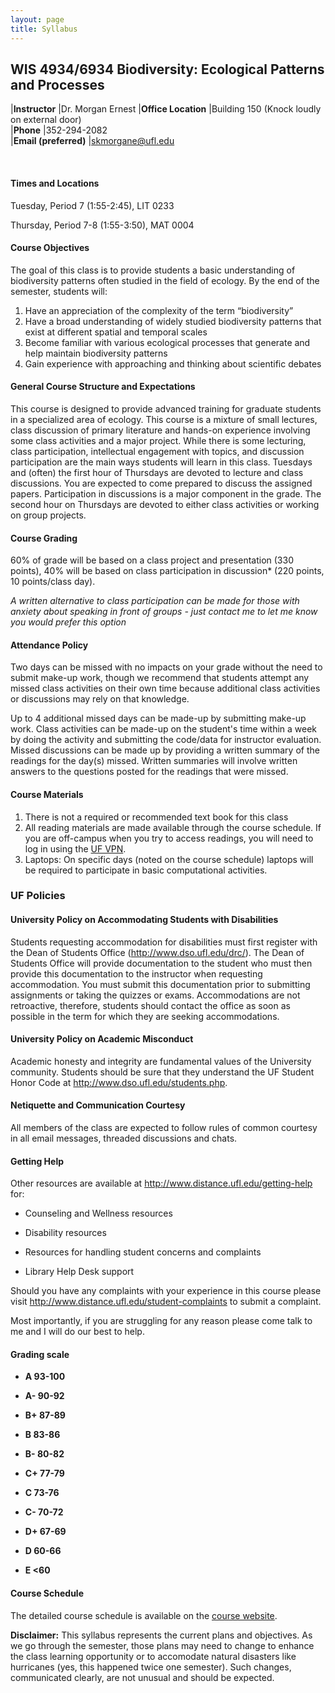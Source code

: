 ```yaml
---
layout: page
title: Syllabus
---
```


## WIS 4934/6934 Biodiversity: Ecological Patterns and Processes

  |**Instructor**         |Dr. Morgan Ernest
  |**Office Location**    |Building 150   (Knock loudly on external door)  
  |**Phone**              |352-294-2082            
  |**Email (preferred)**  |<skmorgane@ufl.edu>  
                                               
<br>
												 
#### **Times and Locations**

Tuesday, Period 7 (1:55-2:45), LIT 0233

Thursday, Period 7-8 (1:55-3:50), MAT 0004

#### **Course Objectives**

The goal of this class is to provide students a basic understanding of biodiversity patterns often studied in the field 
of ecology. By the end of the semester, students will:
1)	Have an appreciation of the complexity of the term “biodiversity”
2)	Have a broad understanding of widely studied biodiversity patterns that exist at different spatial and temporal scales
3)	Become familiar with various ecological processes that generate and help maintain biodiversity patterns
4)	Gain experience with approaching and thinking about scientific debates


#### **General Course Structure and Expectations**

This course is designed to provide advanced training for graduate students in a specialized area of ecology. 
This course is a mixture of small lectures, class discussion of primary literature and hands-on experience involving 
some class activities and a major project. While there is some lecturing, class participation, intellectual 
engagement with topics, and discussion participation are the main ways students will learn in this class. 
Tuesdays and (often) the first hour of Thursdays are devoted to lecture and class discussions. You are expected to 
come prepared to discuss the assigned papers. Participation in discussions is a major component in the grade. The second hour on Thursdays are devoted to either class activities or working on group projects. 

#### **Course Grading**

60% of grade will be based on a class project and presentation (330 points), 
40% will be based on class participation in discussion* (220 points, 10 points/class day).

*A written alternative to class participation can be made for those with anxiety about speaking in front of groups - just contact me to let me know you would prefer this option*

#### **Attendance Policy**

Two days can be missed with  no impacts on your grade without the need
to submit make-up work, though we recommend that students attempt any 
missed class activities on their own time because additional class 
activities or discussions may rely on that knowledge. 

Up to 4 additional missed days can be made-up by submitting make-up work.
Class activities can be made-up on the student's time within a week by doing
the activity and submitting the code/data for instructor evaluation. Missed 
discussions can be made up by providing a written summary of the readings 
for the day(s) missed. Written summaries will involve written answers to the 
questions posted for the readings that were missed.

#### **Course Materials**

1)	There is not a required or recommended text book for this class
2)	All reading materials are made available through the course schedule. If you are off-campus when you try to access readings, you will need to log in using the [UF VPN](http://www.uflib.ufl.edu/login/vpn.html).
3)	Laptops: On specific days (noted on the course schedule) laptops will be required to participate in basic computational activities.


### **UF Policies**

#### **University Policy on Accommodating Students with Disabilities**

Students requesting accommodation for disabilities must first register
with the Dean of Students Office (http://www.dso.ufl.edu/drc/). The Dean
of Students Office will provide documentation to the student who must
then provide this documentation to the instructor when requesting
accommodation. You must submit this documentation prior to submitting
assignments or taking the quizzes or exams. Accommodations are not
retroactive, therefore, students should contact the office as soon as
possible in the term for which they are seeking accommodations.

#### **University Policy on Academic Misconduct**

Academic honesty and integrity are fundamental values of the University
community. Students should be sure that they understand the UF Student
Honor Code at http://www.dso.ufl.edu/students.php.

#### **Netiquette and Communication Courtesy**

All members of the class are expected to follow rules of common courtesy
in all email messages, threaded discussions and chats. 

#### **Getting Help**

Other resources are available at
http://www.distance.ufl.edu/getting-help for:

-   Counseling and Wellness resources

-   Disability resources

-   Resources for handling student concerns and complaints

-   Library Help Desk support

Should you have any complaints with your experience in this course
please visit http://www.distance.ufl.edu/student-complaints to submit a
complaint.

Most importantly, if you are struggling for any reason please come talk
to me and I will do our best to help.

#### **Grading scale**

-   **A 93-100**

-   **A- 90-92**

-   **B+ 87-89**

-   **B 83-86**

-   **B- 80-82**

-   **C+ 77-79**

-   **C 73-76**

-   **C- 70-72**

-   **D+ 67-69**

-   **D 60-66**

-   **E <60**


#### **Course Schedule**

The detailed course schedule is available on the [course website](https://skmorgane.github.io/biodiversity-course).

**Disclaimer:** This syllabus represents the current plans and
objectives. As we go through the semester, those plans may need to
change to enhance the class learning opportunity or to accomodate natural disasters like hurricanes 
(yes, this happened twice one semester). Such changes, communicated clearly, are not unusual and should be expected.

